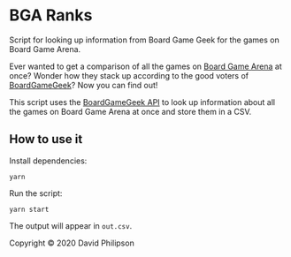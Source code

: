 # BGA Ranks

Script for looking up information from Board Game Geek for the games on Board
Game Arena.

Ever wanted to get a comparison of all the games on [Board Game
Arena](http://boardgamearena.com/) at once? Wonder how they stack up according
to the good voters of [BoardGameGeek](http://boardgamegeek.com/)? Now you can
find out!

This script uses the [BoardGameGeek API](https://boardgamegeek.com/wiki/page/BGG_XML_API2) to look up information about all the
games on Board Game Arena at once and store them in a CSV.

## How to use it

Install dependencies:

```
yarn
```

Run the script:

```
yarn start
```

The output will appear in `out.csv`.

Copyright © 2020 David Philipson
